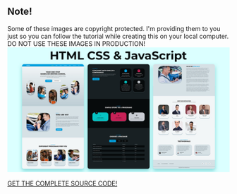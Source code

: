 ## Note!
Some of these images are copyright protected. I'm providing them to you just so you can follow the tutorial while creating this on your local computer. DO NOT USE THESE IMAGES IN PRODUCTION!
![](./assets/thumbnail.jpg)

[GET THE COMPLETE SOURCE CODE!](https://buymeacoffee.com/egator/e/367852)